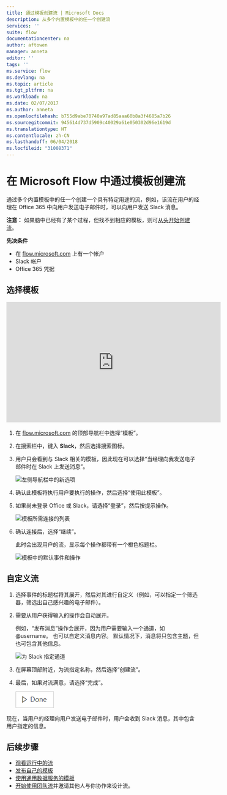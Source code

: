 ```yaml
---
title: 通过模板创建流 | Microsoft Docs
description: 从多个内置模板中的任一个创建流
services: ''
suite: flow
documentationcenter: na
author: aftowen
manager: anneta
editor: ''
tags: ''
ms.service: flow
ms.devlang: na
ms.topic: article
ms.tgt_pltfrm: na
ms.workload: na
ms.date: 02/07/2017
ms.author: anneta
ms.openlocfilehash: b755d9abe70740a97ad85aaa60b8a3f4685a7b26
ms.sourcegitcommit: 945614d737d5909c40029a61e050302d96e1619d
ms.translationtype: HT
ms.contentlocale: zh-CN
ms.lasthandoff: 06/04/2018
ms.locfileid: "31008371"
---
```

# <a name="create-a-flow-from-a-template-in-microsoft-flow"></a>在 Microsoft Flow 中通过模板创建流
通过多个内置模板中的任一个创建一个具有特定用途的流，例如，该流在用户的经理在 Office 365 中向用户发送电子邮件时，可以向用户发送 Slack 消息。

**注意：** 如果脑中已经有了某个过程，但找不到相应的模板，则可[从头开始创建流](get-started-logic-flow.md)。

**先决条件**

* 在 [flow.microsoft.com](https://flow.microsoft.com) 上有一个帐户
* Slack 帐户
* Office 365 凭据

## <a name="choose-a-template"></a>选择模板
<iframe width="560" height="315" src="https://www.youtube.com/embed/ZJK8cYdjAic?list=PL8nfc9haGeb55I9wL9QnWyHp3ctU2_ThF" frameborder="0" allowfullscreen></iframe>

1. 在 [flow.microsoft.com](https://flow.microsoft.com) 的顶部导航栏中选择“模板”。
2. 在搜索栏中，键入 **Slack**，然后选择搜索图标。
3. 用户只会看到与 Slack 相关的模板，因此现在可以选择“当经理向我发送电子邮件时在 Slack 上发送消息”。
   
    ![左侧导航栏中的新选项](./media/get-started-logic-template/select-template.png)
4. 确认此模板将执行用户要执行的操作，然后选择“使用此模板”。
5. 如果尚未登录 Office 或 Slack，请选择“登录”，然后按提示操作。
   
    ![模板所需连接的列表](./media/get-started-logic-template/confirm-connections.png)
6. 确认连接后，选择“继续”。
   
    此时会出现用户的流，显示每个操作都带有一个橙色标题栏。
   
    ![模板中的默认事件和操作](./media/get-started-logic-template/template-default.png)

## <a name="customize-your-flow"></a>自定义流
1. 选择事件的标题栏将其展开，然后对其进行自定义（例如，可以指定一个筛选器，筛选出自己感兴趣的电子邮件）。
2. 需要从用户获得输入的操作会自动展开。
   
    例如，“发布消息”操作会展开，因为用户需要输入一个通道，如 \@username。 也可以自定义消息内容。 默认情况下，消息将只包含主题，但也可包含其他信息。
   
    ![为 Slack 指定通道](./media/get-started-logic-template/specify-keyword.png)
3. 在屏幕顶部附近，为流指定名称，然后选择“创建流”。
4. 最后，如果对流满意，请选择“完成”。
   
    ![“完成”按钮](./media/get-started-logic-template/done.png)

现在，当用户的经理向用户发送电子邮件时，用户会收到 Slack 消息，其中包含用户指定的信息。

## <a name="next-steps"></a>后续步骤
* [观看运行中的流](see-a-flow-run.md)
* [发布自己的模板](publish-a-template.md)
* [使用通用数据服务的模板](common-data-model-intro.md)
* [开始使用团队流](create-team-flows.md)并邀请其他人与你协作来设计流。

